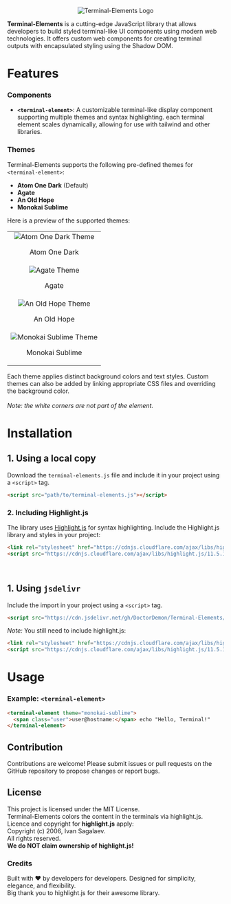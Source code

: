 <p align="center">
  <img src="https://i.postimg.cc/rFgwLf24/Screenshot-229.png" alt="Terminal-Elements Logo" width="">
</p>

**Terminal-Elements** is a cutting-edge JavaScript library that allows developers to build styled terminal-like UI components using modern web technologies. It offers custom web components for creating terminal outputs with encapsulated styling using the Shadow DOM.



# Features

### Components
- **`<terminal-element>`**: A customizable terminal-like display component supporting multiple themes and syntax highlighting.
each terminal element scales dynamically, allowing for use with tailwind and other libraries.

### Themes
Terminal-Elements supports the following pre-defined themes for `<terminal-element>`:
- **Atom One Dark** (Default)
- **Agate**
- **An Old Hope**
- **Monokai Sublime**

Here is a preview of the supported themes:


<table align="center" >
  <tr>
    <td align="center">
      <img src="https://i.postimg.cc/TYXBcb1H/Screenshot-232-Kopie.png" alt="Atom One Dark Theme" width="">
      <p>Atom One Dark</p>
    </td>
    <tr>
    <td align="center">
      <img src="https://i.postimg.cc/SK5vY2Hd/Screenshot-232.png" alt="Agate Theme" width="">
      <p>Agate</p>
    </td>
      </tr>
  </tr>
  <tr>
    <td align="center">
      <img src="https://i.postimg.cc/Y9Wy62HH/Screenshot-233-Kopie.png" alt="An Old Hope Theme" width="">
      <p>An Old Hope</p>
    </td>
    <tr>
    <td align="center">
      <img src="https://i.postimg.cc/44pSn3Pv/Screenshot-234-Kopie.png" alt="Monokai Sublime Theme" width="">
      <p>Monokai Sublime</p>
    </td>
      </tr>
  </tr>
</table>

Each theme applies distinct background colors and text styles. Custom themes can also be added by linking appropriate CSS files and overriding the background color.<br/><br/>
*Note: the white corners are not part of the element.*



# Installation

## 1. Using a local copy
Download the `terminal-elements.js` file and include it in your project using a `<script>` tag.

```html
<script src="path/to/terminal-elements.js"></script>
```

### 2. Including Highlight.js
The library uses [Highlight.js](https://highlightjs.org/) for syntax highlighting. Include the Highlight.js library and styles in your project:

```html
<link rel="stylesheet" href="https://cdnjs.cloudflare.com/ajax/libs/highlight.js/11.5.1/styles/default.min.css">
<script src="https://cdnjs.cloudflare.com/ajax/libs/highlight.js/11.5.1/highlight.min.js"></script>
```
<br/>

## 1. Using `jsdelivr`
Include the import in your project using a `<script>` tag.

```html
<script src="https://cdn.jsdelivr.net/gh/DoctorDemon/Terminal-Elements/terminal-elements.js defer"></script>
```

*Note:* You still need to include highlight.js:
```html
<link rel="stylesheet" href="https://cdnjs.cloudflare.com/ajax/libs/highlight.js/11.5.1/styles/default.min.css">
<script src="https://cdnjs.cloudflare.com/ajax/libs/highlight.js/11.5.1/highlight.min.js"></script>
```



# Usage

### Example: `<terminal-element>`

```html
<terminal-element theme="monokai-sublime">
  <span class="user">user@hostname:</span> echo "Hello, Terminal!"
</terminal-element>
```



## Contribution
Contributions are welcome! Please submit issues or pull requests on the GitHub repository to propose changes or report bugs.



## License
This project is licensed under the MIT License.<br/>
Terminal-Elements colors the content in the terminals via highlight.js.<br/>
Licence and copyright for **highlight.js** apply:<br/>
Copyright (c) 2006, Ivan Sagalaev.<br/>
All rights reserved.<br/>
**We do NOT claim ownership of highlight.js!**


### Credits
Built with ❤️ by developers for developers. Designed for simplicity, elegance, and flexibility.<br/>
Big thank you to highlight.js for their awesome library.
